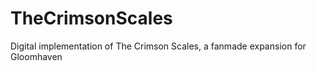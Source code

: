 # TheCrimsonScales
Digital implementation of The Crimson Scales, a fanmade expansion for Gloomhaven
